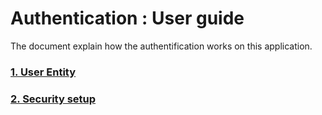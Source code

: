 # Authentication : User guide

The document explain how the authentification works on this application.

### [1. User Entity](/docs/authentication/userEntity.md)

### [2. Security setup](/docs/authentication/securitySetup.md)